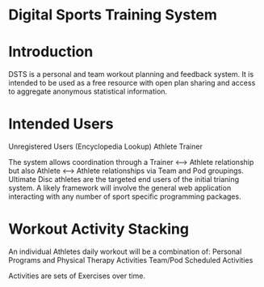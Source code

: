 # Digital Sports Training System

# Introduction
DSTS is a personal and team workout planning and feedback system. It is intended to be used as a free resource with open plan sharing and access to aggregate anonymous statistical information.

# Intended Users
Unregistered Users (Encyclopedia Lookup)
Athlete
Trainer

The system allows coordination through a Trainer <--> Athlete relationship but also Athlete <--> Athlete relationships via Team and Pod groupings. Ultimate Disc athletes are the targeted end users of the initial trianing system. A likely framework will involve the general web application interacting with any number of sport specific programming packages. 

# Workout Activity Stacking
An individual Athletes daily workout will be a combination of:
Personal Programs and Physical Therapy Activities
Team/Pod Scheduled Activities

Activities are sets of Exercises over time.
